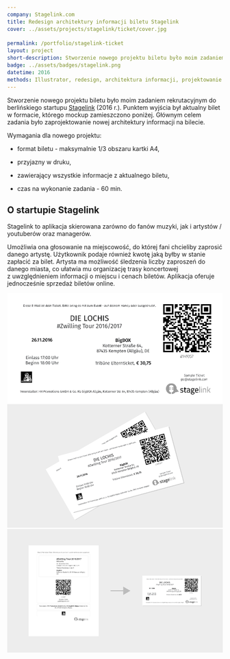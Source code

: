 ```yaml
---
company: Stagelink.com
title: Redesign architektury informacji biletu Stagelink
cover: ../assets/projects/stagelink/ticket/cover.jpg

permalink: /portfolio/stagelink-ticket
layout: project
short-description: Stworzenie nowego projektu biletu było moim zadaniem rekrutacyjnym do berlińskiego startupu Stagelink
badge: ../assets/badges/stagelink.png
datetime: 2016
methods: Illustrator, redesign, architektura informacji, projektowanie hierarchii, wartościowanie, porządek elementów
---
```


<p>Stworzenie nowego projektu biletu było moim zadaniem rekrutacyjnym do berlińskiego startupu <a href="https://stagelink.com">Stagelink</a> (2016 r.). Punktem wyjścia był aktualny bilet w&nbsp;formacie, którego mockup zamieszczono poniżej. Głównym celem zadania było zaprojektowanie nowej architektury informacji na bilecie.</p>

<p>Wymagania dla nowego projektu:</p>
<ul class="requirements">
	<li><p class="requirement">format biletu - maksymalnie 1/3 obszaru kartki A4,</p></li>
	<li><p class="requirement">przyjazny w&nbsp;druku,</p></li>
	<li><p class="requirement">zawierający wszystkie informacje z&nbsp;aktualnego biletu,</p></li>
	<li><p class="requirement">czas na wykonanie zadania - 60 min.</p></li>
</ul>

<h2>O startupie Stagelink</h2>
<p>Stagelink to aplikacja skierowana zarówno do fanów muzyki, jak i&nbsp;artystów / youtuberów oraz managerów.</p><p>
Umożliwia ona głosowanie na miejscowość, do której fani chcieliby zaprosić danego artystę. Użytkownik podaje również kwotę jaką byłby w&nbsp;stanie zapłacić za bilet. Artysta ma możliwość śledzenia liczby zaproszeń do danego miasta, co ułatwia mu organizację trasy koncertowej z&nbsp;uwzględnieniem informacji o&nbsp;miejscu i&nbsp;cenach biletów. Aplikacja oferuje jednocześnie sprzedaż biletów online.</p>
<img class="project-image" src="../assets/projects/stagelink/ticket/0.png">

<img class="project-image" src="../assets/projects/stagelink/ticket/1.png">

<img class="project-image" src="../assets/projects/stagelink/ticket/2.png">
